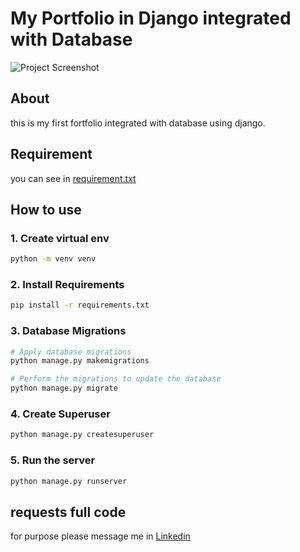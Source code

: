 # My Portfolio in Django integrated with Database
![Project Screenshot](https://aaff0b3f-edba-4302-84e4-4c21fe434e72-00-18ppstrxi56pp.worf.replit.dev/static/img/projects/Screenshot_134.png)

## About
this is my first fortfolio integrated with database using django.

## Requirement
you can see in [requirement.txt](https://github.com/ridwaanhall/my-portfolio/blob/main/requirement.txt)

## How to use

### 1. Create virtual env
```bash
python -m venv venv
```
### 2. Install Requirements
```bash
pip install -r requirements.txt
```
### 3. Database Migrations
```bash
# Apply database migrations
python manage.py makemigrations

# Perform the migrations to update the database
python manage.py migrate

```
### 4. Create Superuser
```bash
python manage.py createsuperuser
```
### 5. Run the server
```bash
python manage.py runserver
```

## requests full code
for purpose please message me in [Linkedin](https://www.linkedin.com/in/ridwaanhall/)